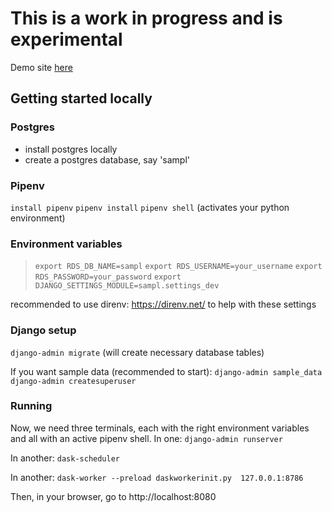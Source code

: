 # This is a work in progress and is experimental

Demo site [here](http://samplmvp-env.eba-rhcwa63p.us-east-2.elasticbeanstalk.com)

## Getting started locally

### Postgres
- install postgres locally
- create a postgres database, say 'sampl'

### Pipenv
`install pipenv`
`pipenv install`
`pipenv shell` (activates your python environment)

### Environment variables
> `export RDS_DB_NAME=sampl`
> `export RDS_USERNAME=your_username`
> `export RDS_PASSWORD=your_password`
> `export DJANGO_SETTINGS_MODULE=sampl.settings_dev`

recommended to use direnv: https://direnv.net/ to help with these settings

### Django setup
`django-admin migrate` (will create necessary database tables)

If you want sample data (recommended to start):
`django-admin sample_data`
`django-admin createsuperuser`

### Running
Now, we need three terminals, each with the right environment variables and all with an active pipenv shell. In one:
`django-admin runserver`

In another:
`dask-scheduler`

In another:
`dask-worker --preload daskworkerinit.py  127.0.0.1:8786`

Then, in your browser, go to http://localhost:8080
